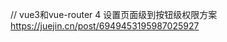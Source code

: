<!--
 * @Author: lee
 * @Date: 2022-06-14 19:28:24
 * @LastEditTime: 2022-06-14 19:29:22
-->
// vue3和vue-router 4 设置页面级到按钮级权限方案
https://juejin.cn/post/6949453195987025927  
